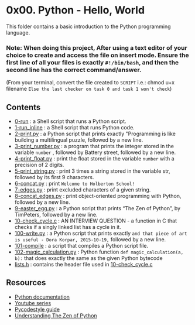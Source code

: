 # 0x00. Python - Hello, World
This folder contains a basic introduction to the Python programming language.

### Note: When doing this project, After using a text editor of your choice to create and access the file on insert mode. Ensure the first line of all your files is exactly `#!/bin/bash`, and then the second line has the correct command/answer.
(From your terminal, convert the file created to `SCRIPT` i.e.: chmod u+x filename `Else the last checker on task 0 and task 1 won't check`)

## Contents
- [0-run](0-run) : a Shell script that runs a Python script.
- [1-run_inline](1-run_inline) : a Shell script that runs Python code.
- [2-print.py](2-print.py) : a Python script that prints exactly "Programming  is like building a multilingual puzzle, followed by a new line.
- [3-print_number.py](3-print_number.py) : a program that prints the integer stored in the variable ```number``` , followed by Battery street, followed by a new line.
- [4-print_float.py](4-print_float.py) :  print the float stored in the variable ```number``` with a precision of 2 digits.
- [5-print_string.py](5-print_string.py) :  print 3 times a string stored in the variable str, followed by its first 9 characters.
- [6-concat.py](6-concat.py) : print ```Welcome to Holberton School!```
- [7-edges.py](7-edges.py) : print excluded characters of a given string.
- [8-concat_edges.py](8-concat_edges.py) :  print object-oriented programming with Python, followed by a new line.
- [9-easter_egg.py](9-easter_egg.py) : a Python script that prints “The Zen of Python”, by TimPeters, followed by a new line.
- [10-check_cycle.c](10-check_cycle.c) : AN INTERVIEW QUESTION - a function in C that checks if a singly linked list has a cycle in it.
- [100-write.py](100-write.py) : a Python script that prints exactly ```and that piece of art is useful - Dora Korpar, 2015-10-19,``` followed by a new line.
- [101-compile](101-compile) : a script that compiles a Python script file.
- [102-magic_calculation.py](102-magic_calculation.py) : Python function ```def magic_calculation(a, b):``` that does exactly the same as the given Python bytecode
- [lists.h](lists.h) : contains the header file used in [10-check_cycle.c](10-check_cycle.c)

## Resources 
- [Python documentation](https://docs.python.org/3/tutorial/index.html)
- [Youtube series](https://www.youtube.com/playlist?list=PLGLfVvz_LVvTn3cK5e6LjhgGiSeVlIRwt)
- [Pycodestyle guide](https://alx-intranet.hbtn.io/rltoken/zbSpP5Q7q3JUCAWDL2z9Wg)
- [Understanding The Zen of Python](https://www.youtube.com/watch?v=uBHOb55-fBo)

